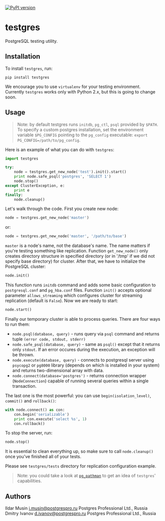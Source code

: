 [![PyPI version](https://badge.fury.io/py/testgres.svg)](https://badge.fury.io/py/testgres)

# testgres

PostgreSQL testing utility.


## Installation

To install `testgres`, run:

```
pip install testgres
```

We encourage you to use `virtualenv` for your testing environment. Currently `testgres` works only with Python 2.x, but this is going to change soon.


## Usage

> Note: by default testgres runs `initdb`, `pg_ctl`, `psql` provided by `$PATH`. To specify a custom postgres installation, set the environment variable `$PG_CONFIG` pointing to the `pg_config` executable: `export PG_CONFIG=/path/to/pg_config`.

Here is an example of what you can do with `testgres`:

```python
import testgres

try:
    node = testgres.get_new_node('test').init().start()
    print node.safe_psql('postgres', 'SELECT 1')
    node.stop()
except ClusterException, e:
    print e
finally:
    node.cleanup()
```

Let's walk through the code. First you create new node:

```python
node = testgres.get_new_node('master')
```

or:

```python
node = testgres.get_new_node('master', '/path/to/base')
```

`master` is a node's name, not the database's name. The name matters if you're testing something like replication. Function `get_new_node()` only creates directory structure in specified directory (or in '/tmp' if we did not specify base directory) for cluster. After that, we have to initialize the PostgreSQL cluster:

```python
node.init()
```

This function runs `initdb` command and adds some basic configuration to `postgresql.conf` and `pg_hba.conf` files. Function `init()` accepts optional parameter `allows_streaming` which configures cluster for streaming replication (default is `False`).
Now we are ready to start:

```python
node.start()
```

Finally our temporary cluster is able to process queries. There are four ways to run them:

* `node.psql(database, query)` - runs query via `psql` command and returns tuple `(error code, stdout, stderr)`
* `node.safe_psql(database, query)` - same as `psql()` except that it returns only `stdout`. If an error occures during the execution, an exception will be thrown.
* `node.execute(database, query)` - connects to postgresql server using `psycopg2` or `pg8000` library (depends on which is installed in your system) and returns two-dimensional array with data.
* `node.connect(database='postgres')` - returns connection wrapper (`NodeConnection`) capable of running several queries within a single transaction.

The last one is the most powerful: you can use `begin(isolation_level)`, `commit()` and `rollback()`:
```python
with node.connect() as con:
    con.begin('serializable')
    print con.execute('select %s', 1)
    con.rollback()
```

To stop the server, run:

```python
node.stop()
```

It is essential to clean everything up, so make sure to call `node.cleanup()` once you've finished all of your tests.

Please see `testgres/tests` directory for replication configuration example.
> Note: you could take a look at [`pg_pathman`](https://github.com/postgrespro/pg_pathman) to get an idea of `testgres`' capabilities.


## Authors

Ildar Musin <i.musin@postgrespro.ru> Postgres Professional Ltd., Russia		
Dmitry Ivanov <d.ivanov@postgrespro.ru> Postgres Professional Ltd., Russia		
